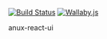 [![Build Status](https://travis-ci.com/Anupheaus/anux-react-ui.svg?branch=master)](https://travis-ci.com/Anupheaus/anux-react-ui)
[![Wallaby.js](https://img.shields.io/badge/wallaby.js-configured-green.svg)](https://wallabyjs.com)

anux-react-ui
